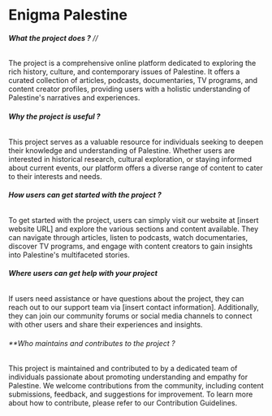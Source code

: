 #  **Enigma Palestine**

###### **What the project does ?** // 
The project is a comprehensive online platform dedicated to exploring the rich history, culture, and contemporary issues of Palestine. It offers a curated collection of articles, podcasts, documentaries, TV programs, and content creator profiles, providing users with a holistic understanding of Palestine's narratives and experiences.

###### **Why the project is useful ?**
This project serves as a valuable resource for individuals seeking to deepen their knowledge and understanding of Palestine. Whether users are interested in historical research, cultural exploration, or staying informed about current events, our platform offers a diverse range of content to cater to their interests and needs.

###### **How users can get started with the project ?**
To get started with the project, users can simply visit our website at [insert website URL] and explore the various sections and content available. They can navigate through articles, listen to podcasts, watch documentaries, discover TV programs, and engage with content creators to gain insights into Palestine's multifaceted stories.

###### **Where users can get help with your project**
If users need assistance or have questions about the project, they can reach out to our support team via [insert contact information]. Additionally, they can join our community forums or social media channels to connect with other users and share their experiences and insights.

###### ***Who maintains and contributes to the project ?*
 This project is maintained and contributed to by a dedicated team of individuals passionate about promoting understanding and empathy for Palestine. We welcome contributions from the community, including content submissions, feedback, and suggestions for improvement. To learn more about how to contribute, please refer to our Contribution Guidelines.
